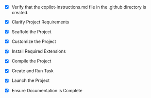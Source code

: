 <!-- Use this file to provide workspace-specific custom instructions to Copilot. For more details, visit https://code.visualstudio.com/docs/copilot/copilot-customization#_use-a-githubcopilotinstructionsmd-file -->
- [x] Verify that the copilot-instructions.md file in the .github directory is created.

- [x] Clarify Project Requirements
	<!-- Project requirements are clear: Next.js landing page for Datatone with specific design requirements -->

- [x] Scaffold the Project
	<!-- Next.js project scaffolded with TypeScript, Tailwind CSS, and all necessary files -->

- [x] Customize the Project
	<!-- Landing page components created with Datatone branding and content -->

- [x] Install Required Extensions
	<!-- No additional extensions required -->

- [x] Compile the Project
	<!-- Project compiles successfully after installing autoprefixer -->

- [x] Create and Run Task
	<!-- Development server task created and running on localhost:3000 -->

- [x] Launch the Project
	<!-- Development server launched successfully -->

- [x] Ensure Documentation is Complete
	<!-- README.md created with comprehensive project information -->
